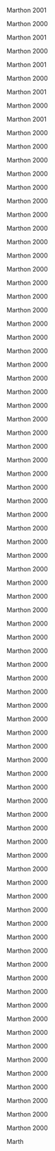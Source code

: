 Marthon 2001

Marthon 2000

Marthon 2001

Marthon 2000

Marthon 2001

Marthon 2000

Marthon 2001

Marthon 2000

Marthon 2001

Marthon 2000

Marthon 2000

Marthon 2000

Marthon 2000

Marthon 2000

Marthon 2000

Marthon 2000

Marthon 2000

Marthon 2000

Marthon 2000

Marthon 2000

Marthon 2000

Marthon 2000

Marthon 2000

Marthon 2000

Marthon 2000

Marthon 2000

Marthon 2000

Marthon 2000

Marthon 2000

Marthon 2000

Marthon 2000

Marthon 2000

Marthon 2000

Marthon 2000

Marthon 2000

Marthon 2000

Marthon 2000

Marthon 2000

Marthon 2000

Marthon 2000

Marthon 2000

Marthon 2000

Marthon 2000

Marthon 2000

Marthon 2000

Marthon 2000

Marthon 2000

Marthon 2000

Marthon 2000

Marthon 2000

Marthon 2000

Marthon 2000

Marthon 2000

Marthon 2000

Marthon 2000

Marthon 2000

Marthon 2000

Marthon 2000

Marthon 2000

Marthon 2000

Marthon 2000

Marthon 2000

Marthon 2000

Marthon 2000

Marthon 2000

Marthon 2000

Marthon 2000

Marthon 2000

Marthon 2000

Marthon 2000

Marthon 2000

Marthon 2000

Marthon 2000

Marthon 2000

Marthon 2000

Marthon 2000

Marthon 2000

Marthon 2000

Marthon 2000

Marthon 2000

Marthon 2000

Marthon 2000

Marthon 2000

Marth